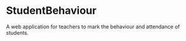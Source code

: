 # StudentBehaviour
A web application for teachers to mark the behaviour and attendance of students.
